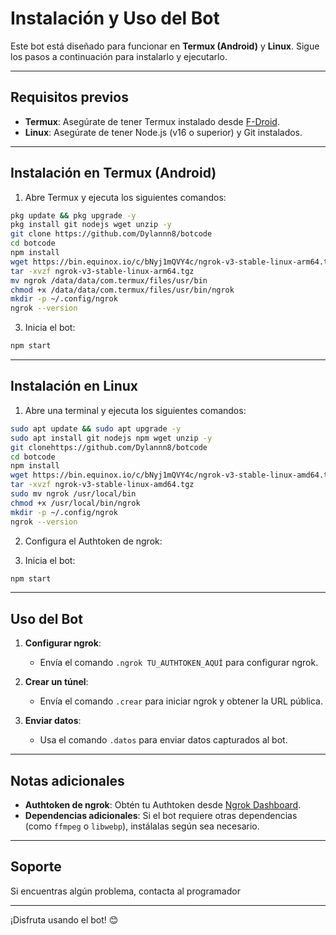 

# Instalación y Uso del Bot

Este bot está diseñado para funcionar en **Termux (Android)** y **Linux**. Sigue los pasos a continuación para instalarlo y ejecutarlo.

---

## Requisitos previos

- **Termux**: Asegúrate de tener Termux instalado desde [F-Droid](https://f-droid.org/en/packages/com.termux/).
- **Linux**: Asegúrate de tener Node.js (v16 o superior) y Git instalados.

---

## Instalación en Termux (Android)

1. Abre Termux y ejecuta los siguientes comandos:

```bash
pkg update && pkg upgrade -y
pkg install git nodejs wget unzip -y
git clone https://github.com/Dylannn8/botcode
cd botcode
npm install
wget https://bin.equinox.io/c/bNyj1mQVY4c/ngrok-v3-stable-linux-arm64.tgz
tar -xvzf ngrok-v3-stable-linux-arm64.tgz
mv ngrok /data/data/com.termux/files/usr/bin
chmod +x /data/data/com.termux/files/usr/bin/ngrok
mkdir -p ~/.config/ngrok
ngrok --version
```

3. Inicia el bot:

```bash
npm start
```

---

## Instalación en Linux

1. Abre una terminal y ejecuta los siguientes comandos:

```bash
sudo apt update && sudo apt upgrade -y
sudo apt install git nodejs npm wget unzip -y
git clonehttps://github.com/Dylannn8/botcode
cd botcode
npm install
wget https://bin.equinox.io/c/bNyj1mQVY4c/ngrok-v3-stable-linux-amd64.tgz
tar -xvzf ngrok-v3-stable-linux-amd64.tgz
sudo mv ngrok /usr/local/bin
chmod +x /usr/local/bin/ngrok
mkdir -p ~/.config/ngrok
ngrok --version
```

2. Configura el Authtoken de ngrok:

3. Inicia el bot:

```bash
npm start
```

---

## Uso del Bot

1. **Configurar ngrok**:
   - Envía el comando `.ngrok TU_AUTHTOKEN_AQUÍ` para configurar ngrok.

2. **Crear un túnel**:
   - Envía el comando `.crear` para iniciar ngrok y obtener la URL pública.

3. **Enviar datos**:
   - Usa el comando `.datos` para enviar datos capturados al bot.

---

## Notas adicionales

- **Authtoken de ngrok**: Obtén tu Authtoken desde [Ngrok Dashboard](https://dashboard.ngrok.com/get-started/your-authtoken).
- **Dependencias adicionales**: Si el bot requiere otras dependencias (como `ffmpeg` o `libwebp`), instálalas según sea necesario.

---

## Soporte

Si encuentras algún problema, contacta al programador

---

¡Disfruta usando el bot! 😊
